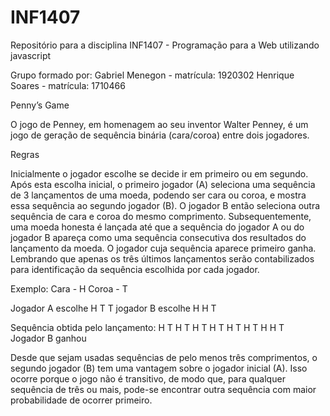 # INF1407
Repositório para a disciplina INF1407 - Programação para a Web utilizando javascript

Grupo formado por:  Gabriel Menegon - matrícula: 1920302
                    Henrique Soares - matrícula: 1710466

Penny’s Game

O jogo de Penney, em homenagem ao seu inventor Walter Penney, é um jogo de geração de sequência binária (cara/coroa) entre dois jogadores.

Regras

Inicialmente o jogador escolhe se decide ir em primeiro ou em segundo. Após esta escolha inicial, o primeiro jogador (A) seleciona uma sequência de 3 lançamentos de uma moeda, podendo ser cara ou coroa, e mostra essa sequência ao segundo jogador (B). O jogador B então seleciona outra sequência de cara e coroa do mesmo comprimento. Subsequentemente, uma moeda honesta é lançada até que a sequência do jogador A ou do jogador B apareça como uma sequência consecutiva dos resultados do lançamento da moeda. O jogador cuja sequência aparece primeiro ganha. Lembrando que apenas os três últimos lançamentos serão contabilizados para identificação da sequência escolhida por cada jogador.

Exemplo:	 Cara - H		Coroa - T

Jogador A escolhe H T T		 jogador B escolhe H H T

Sequência obtida pelo lançamento: H T H T H T H T H T H T H H T  
Jogador B ganhou

Desde que sejam usadas sequências de pelo menos três comprimentos, o segundo jogador (B) tem uma vantagem sobre o jogador inicial (A). Isso ocorre porque o jogo não é transitivo, de modo que, para qualquer sequência de três ou mais, pode-se encontrar outra sequência com maior probabilidade de ocorrer primeiro.
